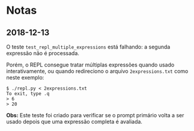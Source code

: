 # Notas

## 2018-12-13

O teste `test_repl_multiple_expressions` está falhando: a segunda expressão não é processada.

Porém, o REPL consegue tratar múltiplas expressões quando usado interativamente, ou quando redireciono o arquivo `2expressions.txt` como neste exemplo:

```
$ ./repl.py < 2expressions.txt 
To exit, type .q
> 6
> 20
```

**Obs:** Este teste foi criado para verificar se o prompt primário volta a ser usado depois que uma expressão completa é avaliada.